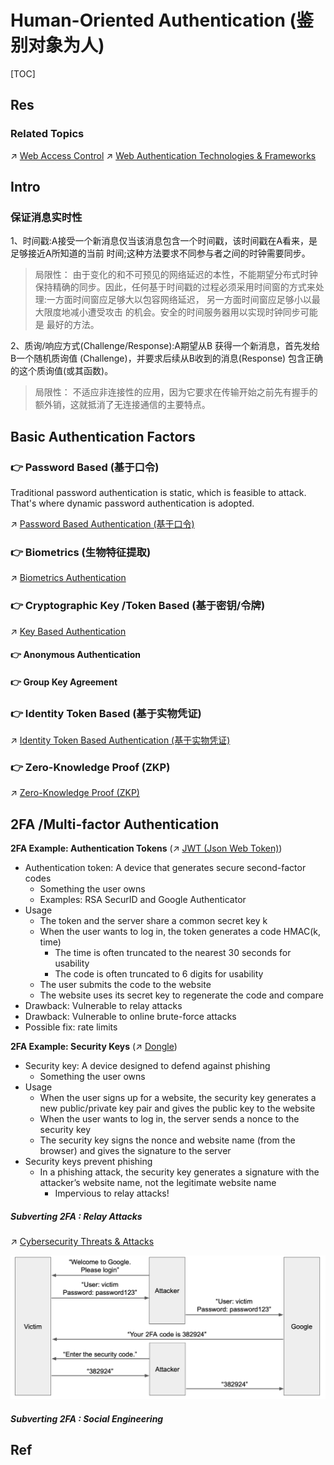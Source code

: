 # Human-Oriented Authentication (鉴别对象为人)

[TOC]



## Res
### Related Topics
↗ [Web Access Control](../../../../../../../Application%20Security/💉%20Web%20Security/🍭%20Web%20Application%20Security%20Mechanisms/Web%20Access%20Control/Web%20Access%20Control.md)
↗ [Web Authentication Technologies & Frameworks](../../../../../../../Application%20Security/💉%20Web%20Security/🍭%20Web%20Application%20Security%20Mechanisms/Web%20Access%20Control/Web%20Authentication%20Technologies%20&%20Frameworks/Web%20Authentication%20Technologies%20&%20Frameworks.md)



## Intro
### 保证消息实时性
1、时间戳:A接受一个新消息仅当该消息包含一个时间戳，该时间戳在A看来，是足够接近A所知道的当前 时间;这种方法要求不同参与者之间的时钟需要同步。

> 局限性： 由于变化的和不可预见的网络延迟的本性，不能期望分布式时钟保持精确的同步。因此，任何基于时间戳的过程必须采用时间窗的方式来处理:一方面时间窗应足够大以包容网络延迟， 另一方面时间窗应足够小以最大限度地减小遭受攻击 的机会。安全的时间服务器用以实现时钟同步可能是 最好的方法。


2、质询/响应方式(Challenge/Response):A期望从B 获得一个新消息，首先发给B一个随机质询值 (Challenge)，并要求后续从B收到的消息(Response) 包含正确的这个质询值(或其函数)。

>局限性： 不适应非连接性的应用，因为它要求在传输开始之前先有握手的额外销，这就抵消了无连接通信的主要特点。



## Basic Authentication Factors
### 👉 Password Based (基于口令)
Traditional password authentication is static, which is feasible to attack. That's where dynamic password authentication is adopted. 

↗ [Password Based Authentication (基于口令)](Password%20Based%20Authentication%20(基于口令)/Password%20Based%20Authentication%20(基于口令).md)


### 👉 Biometrics (生物特征提取)
↗ [Biometrics Authentication](Biometrics%20Authentication%20(基于生物特征信息)/Biometrics%20Authentication.md)


### 👉 Cryptographic Key /Token Based (基于密钥/令牌)
↗ [Key Based Authentication](Key%20Based%20Authentication%20(基于密码学原理)/Key%20Based%20Authentication.md)
#### 👉 Anonymous Authentication
#### 👉 Group Key Agreement


### 👉 Identity Token Based (基于实物凭证)
↗ [Identity Token Based Authentication (基于实物凭证)](Identity%20Token%20Based%20Authentication%20(基于实物凭证)/Identity%20Token%20Based%20Authentication%20(基于实物凭证).md)


### 👉 Zero-Knowledge Proof (ZKP)
↗ [Zero-Knowledge Proof (ZKP)](Zero-Knowledge%20Proof%20(ZKP)/Zero-Knowledge%20Proof%20(ZKP).md)



## 2FA /Multi-factor Authentication
**2FA Example: Authentication Tokens** (↗ [JWT (Json Web Token)](../../../../../../../Application%20Security/💉%20Web%20Security/🍭%20Web%20Application%20Security%20Mechanisms/Web%20Access%20Control/Web%20Authentication%20Technologies%20&%20Frameworks/Web%20Authentication%20Frameworks/JWT%20(Json%20Web%20Token).md))
- Authentication token: A device that generates secure second-factor codes
	- Something the user owns
	- Examples: RSA SecurID and Google Authenticator
- Usage
	- The token and the server share a common secret key k
	- When the user wants to log in, the token generates a code HMAC(k, time)
		- The time is often truncated to the nearest 30 seconds for usability
		- The code is often truncated to 6 digits for usability
	- The user submits the code to the website
	- The website uses its secret key to regenerate the code and compare
- Drawback: Vulnerable to relay attacks
- Drawback: Vulnerable to online brute-force attacks
- Possible fix: rate limits

**2FA Example: Security Keys** (↗ [Dongle](../../../../../../../../🔑%20CS%20Core/Hardware%20&%20EE%20Related/Auxiliary%20Hardware%20&%20Peripherals%20(IO%20Devices)/Dongle/Dongle.md))
- Security key: A device designed to defend against phishing
	- Something the user owns
- Usage
	- When the user signs up for a website, the security key generates a new public/private key pair and gives the public key to the website
	- When the user wants to log in, the server sends a nonce to the security key
	- The security key signs the nonce and website name (from the browser) and gives the signature to the server
- Security keys prevent phishing
	- In a phishing attack, the security key generates a signature with the attacker’s website name, not the legitimate website name
		- Impervious to relay attacks!
##### Subverting 2FA : Relay Attacks
↗ [Cybersecurity Threats & Attacks](../../../../../../🐗%20Cybersecurity%20Threats%20&%20Attacks/Cybersecurity%20Threats%20&%20Attacks.md)

![](../../../../../../../../../Assets/Pics/Screenshot%202024-10-22%20at%2010.37.10.png)
##### Subverting 2FA : Social Engineering



## Ref

